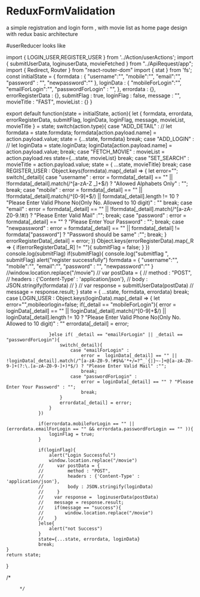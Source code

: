 # ReduxFormValidation
a simple registration and login form , with movie list as home page design with redux basic architecture


#userReducer looks like

import { LOGIN_USER,REGISTER_USER  } from '../Action/userActions';
import { submitUserData, loginuserData, movieFetched } from "../ApiRequest/app";
import { Redirect, Router } from "react-router-dom"
import { stat } from 'fs';
const initialState =
    {
        formdata : {
            "username":"",
            "mobile":"",
            "email":"",
            "password" : "",
            "newpassword":""
        },
        loginData : {
            "mobileForLogin":"",
            "emailForLogin":"",
            "passwordForLogin" : "",
        },
        errordata : {},
        errorRegisterData : {},
        submitFlag : true,
        loginFlag : false,
        message : "",
        movieTitle : "FAST",
        movieList : {}
    }

export default  function(state = initialState, action){
     let { formdata, errordata, errorRegisterData, submitFlag, loginData, loginFlag, message, movieList, movieTitle }  = state;
    switch(action.type){
        case "ADD_DETAIL" :
    //        let formdata = state.formdata;
            formdata[action.payload.name] = action.payload.value;
            state = {...state, formdata}
            break;
        case "ADD_LOGIN" :
      //      let loginData = state.loginData;
            loginData[action.payload.name] = action.payload.value;
            break;
        case "FETCH_MOVIE" : 
            movieList = action.payload.res
            state={...state, movieList}
            break;
        case "SET_SEARCH" : 
            movieTitle = action.payload.value;
            state = { ...state, movieTitle}
            break;
        case REGISTER_USER :
            Object.keys(formdata).map(_detail => {
                let error="";
                switch(_detail){
                    case "username" : 
                        error = formdata[_detail] == "" || !formdata[_detail].match(/^[a-zA-Z _]+$/) ? "Allowed Alphabets Only" : "";
                        break;
                    case "mobile" : 
                        error = formdata[_detail] == "" || !formdata[_detail].match(/^[0-9]+$/) || formdata[_detail].length != 10  ? "Please Enter Valid Phone No(Only No. Allowed to 10 digit)" : ""
                        break;
                    case "email" : 
                        error = formdata[_detail] == "" || !formdata[_detail].match(/^[a-zA-Z0-9.!#$%&'*+/=?^_`{|}~-]+@[a-zA-Z0-9-]+(?:\.[a-zA-Z0-9-]+)*$/) ? "Please Enter Valid Mail" :"";
                        break;
                    case "password" :
                        error = formdata[_detail] == "" ? "Please Enter Your Password" : "";
                        break;
                    case "newpassword" :
                        error = formdata[_detail] == "" || formdata[_detail] != formdata["password"]  ? "Password should be same" :"";
                        break;
                }
                errorRegisterData[_detail] = error;
            })
            Object.keys(errorRegisterData).map(_R => {
                if(errorRegisterData[_R] != ""){
                    submitFlag = false;
                }
            })
            console.log(submitFlag)
            if(submitFlag){
                console.log("submitflag ", submitFlag)
                alert("register successfully")
                 formdata = {
                    "username":"",
                    "mobile":"",
                    "email":"",
                    "password" : "",
                    "newpassword":""
                 } 
                //window.location.replace("/movie")
            //     var postData = {
            //         method : "POST",
            //         headers : {'Content-Type' : 'application/json'},
            //         body : JSON.stringify(formdata)
            //     }
            //    var response =  submitUserData(postData)
            //    message = response.result;
            }
            state = { ...state, formdata, errordata}
            break;
            case LOGIN_USER :
                Object.keys(loginData).map(_detail => {
                    let error="",mobileorlogin=false;
                    if(_detail == "mobileForLogin"){
                        error = loginData[_detail] == "" || !loginData[_detail].match(/^[0-9]+$/) || loginData[_detail].length != 10  ? "Please Enter Valid Phone No(Only No. Allowed to 10 digit)" : ""
                        errordata[_detail] = error;

                    }else if( _detail == "emailForLogin" || _detail == "passwordForLogin"){
                        switch(_detail){
                            case "emailForLogin" : 
                                error =  loginData[_detail] == "" || !loginData[_detail].match(/^[a-zA-Z0-9.!#$%&'*+/=?^_`{|}~-]+@[a-zA-Z0-9-]+(?:\.[a-zA-Z0-9-]+)*$/) ? "Please Enter Valid Mail" :"";
                                break;
                            case "passwordForLogin" :
                                error = loginData[_detail] == "" ? "Please Enter Your Password" : "";
                                break;
                        }
                        errordata[_detail] = error;
                    }
                })
                
                if(errordata.mobileForLogin == "" || (errordata.emailForLogin == "" && errordata.passwordForLogin == "" )){
                    loginFlag = true;
                }
            
                if(loginFlag){
                    alert("Login Successful")
                    window.location.replace("/movie")
                //     var postData = {
                //         method : "POST",
                //         headers : {'Content-Type' : 'application/json'},
                //         body : JSON.stringify(loginData)
                //     }
                //    var response =  loginuserData(postData)
                //    message = response.result;
                //    if(message == "success"){
                //        window.location.replace("/movie")
                //    }
                }else{
                    alert("not Success")
                }
                state={...state, errordata, loginData}
                break;
    }
    return state;
    
}


/*

         */
